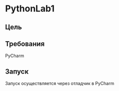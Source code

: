 # PythonLab1

## Цель


## Требования
PyCharm

## Запуск
Запуск осуществляется через отладчик в PyCharm
